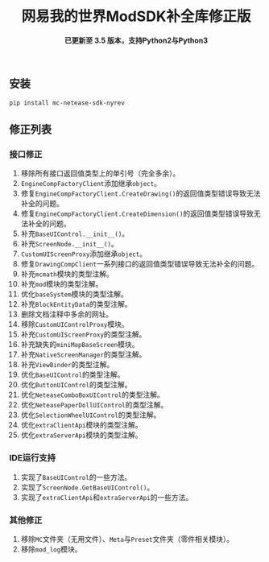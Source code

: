 <div align="center">

  # 网易我的世界ModSDK补全库修正版  
  **已更新至 3.5 版本，支持Python2与Python3**

</div>

<br>

## 安装

```commandline
pip install mc-netease-sdk-nyrev
```

## 修正列表

### 接口修正

1. 移除所有接口返回值类型上的单引号（完全多余）。
2. `EngineCompFactoryClient`添加继承`object`。
3. 修复`EngineCompFactoryClient.CreateDrawing()`的返回值类型错误导致无法补全的问题。
4. 修复`EngineCompFactoryClient.CreateDimension()`的返回值类型错误导致无法补全的问题。
5. 补充`BaseUIControl.__init__()`。
6. 补充`ScreenNode.__init__()`。
7. `CustomUIScreenProxy`添加继承`object`。
8. 修复`DrawingCompClient`一系列接口的返回值类型错误导致无法补全的问题。
9. 补充`mcmath`模块的类型注解。
10. 补充`mod`模块的类型注解。
11. 优化`baseSystem`模块的类型注解。
12. 补充`BlockEntityData`的类型注解。
13. 删除文档注释中多余的网址。
14. 移除`CustomUIControlProxy`模块。
15. 补充`CustomUIScreenProxy`的类型注解。
16. 补充缺失的`miniMapBaseScreen`模块。
17. 补充`NativeScreenManager`的类型注解。
18. 补充`ViewBinder`的类型注解。
19. 优化`BaseUIControl`的类型注解。
20. 优化`ButtonUIControl`的类型注解。
21. 优化`NeteaseComboBoxUIControl`的类型注解。
22. 优化`NeteasePaperDollUIControl`的类型注解。
23. 优化`SelectionWheelUIControl`的类型注解。
24. 优化`extraClientApi`模块的类型注解。
25. 优化`extraServerApi`模块的类型注解。

### IDE运行支持

1. 实现了`BaseUIControl`的一些方法。
2. 实现了`ScreenNode.GetBaseUIControl()`。
3. 实现了`extraClientApi`和`extraServerApi`的一些方法。

### 其他修正

1. 移除`MC`文件夹（无用文件）、`Meta`与`Preset`文件夹（零件相关模块）。
2. 移除`mod_log`模块。
